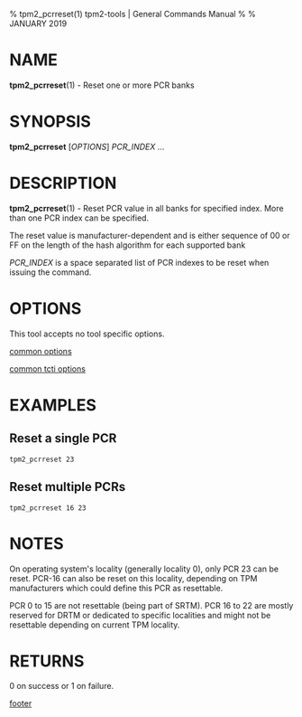 % tpm2_pcrreset(1) tpm2-tools | General Commands Manual
%
% JANUARY 2019

# NAME

**tpm2_pcrreset**(1) - Reset one or more PCR banks

# SYNOPSIS

**tpm2_pcrreset** [*OPTIONS*] _PCR\_INDEX_ ...

# DESCRIPTION

**tpm2_pcrreset**(1) - Reset PCR value in all banks for specified index.
More than one PCR index can be specified.

The reset value is manufacturer-dependent and is either sequence of 00 or FF
on the length of the hash algorithm for each supported bank

_PCR\_INDEX_ is a space separated list of PCR indexes to be reset when issuing
the command. 

# OPTIONS

This tool accepts no tool specific options.

[common options](common/options.md)

[common tcti options](common/tcti.md)

# EXAMPLES

## Reset a single PCR
```
tpm2_pcrreset 23
```

## Reset multiple PCRs
```
tpm2_pcrreset 16 23
```

# NOTES

On operating system's locality (generally locality 0), only PCR 23 can be reset.
PCR-16 can also be reset on this locality, depending on TPM manufacturers
which could define this PCR as resettable.

PCR 0 to 15 are not resettable (being part of SRTM). PCR 16 to 22 are mostly
reserved for DRTM or dedicated to specific localities and might not
be resettable depending on current TPM locality.

# RETURNS

0 on success or 1 on failure.

[footer](common/footer.md)
